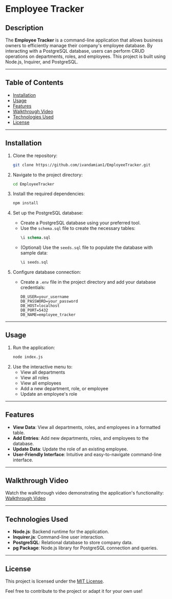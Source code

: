 # Employee Tracker

## Description

The **Employee Tracker** is a command-line application that allows business owners to efficiently manage their company's employee database. By interacting with a PostgreSQL database, users can perform CRUD operations on departments, roles, and employees. This project is built using Node.js, Inquirer, and PostgreSQL.

---

## Table of Contents
- [Installation](#installation)
- [Usage](#usage)
- [Features](#features)
- [Walkthrough Video](#walkthrough-video)
- [Technologies Used](#technologies-used)
- [License](#license)

---

## Installation

1. Clone the repository:
   ```bash
   git clone https://github.com/ivandamian1/EmployeeTracker.git
   ```
2. Navigate to the project directory:
   ```bash
   cd EmployeeTracker
   ```
3. Install the required dependencies:
   ```bash
   npm install
   ```
4. Set up the PostgreSQL database:
   - Create a PostgreSQL database using your preferred tool.
   - Use the `schema.sql` file to create the necessary tables:
     ```sql
     \i schema.sql
     ```
   - (Optional) Use the `seeds.sql` file to populate the database with sample data:
     ```sql
     \i seeds.sql
     ```

5. Configure database connection:
   - Create a `.env` file in the project directory and add your database credentials:
     ```env
     DB_USER=your_username
     DB_PASSWORD=your_password
     DB_HOST=localhost
     DB_PORT=5432
     DB_NAME=employee_tracker
     ```

---

## Usage

1. Run the application:
   ```bash
   node index.js
   ```
2. Use the interactive menu to:
   - View all departments
   - View all roles
   - View all employees
   - Add a new department, role, or employee
   - Update an employee's role

---

## Features

- **View Data**: View all departments, roles, and employees in a formatted table.
- **Add Entries**: Add new departments, roles, and employees to the database.
- **Update Data**: Update the role of an existing employee.
- **User-Friendly Interface**: Intuitive and easy-to-navigate command-line interface.

---

## Walkthrough Video

Watch the walkthrough video demonstrating the application's functionality:
[Walkthrough Video](#)

---

## Technologies Used

- **Node.js**: Backend runtime for the application.
- **Inquirer.js**: Command-line user interaction.
- **PostgreSQL**: Relational database to store company data.
- **pg Package**: Node.js library for PostgreSQL connection and queries.

---

## License

This project is licensed under the [MIT License](LICENSE). 

Feel free to contribute to the project or adapt it for your own use!
